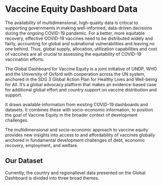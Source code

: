 <h1>Vaccine Equity Dashboard Data</h1>

The availability of multidimensional, high-quality data is critical to supporting governments in making well-informed, data-driven decisions during the ongoing COVID-19 pandemic. For a better, more equitable recovery, effective COVID-19 vaccines need to be distributed widely and fairly, accounting for global and subnational vulnerabilities and leaving no one behind. Thus, global supply, allocation, utilization capabilities and cost of vaccines are all crucial to assessing the equitability of COVID-19 vaccination efforts.

The Global Dashboard for Vaccine Equity is a joint initiative of UNDP, WHO and the University of Oxford with cooperation across the UN system, anchored in the SDG 3 Global Action Plan for Healthy Lives and Well-being for All. It’s a global advocacy platform that makes an evidence-based case for additional global effort and country support on vaccine distribution and support.

It draws available information from existing COVID-19 dashboards and datasets. It combines these with socio-economic information, to position the goal of Vaccine Equity in the broader context of development challenges.

The multidimensional and socio-economic approach to vaccine equity provides new insights into access to and affordability of vaccines globally anchored in fundamental development challenges of debt, economic recovery, employment, and welfare.

<h2> Our Dataset </h2>
Currently, the country and regionallevel data presented on the Global Dashboard is divided into three broad themes.

<br>
<br>
<p>
<ul>
<li data-menu-item="i0code-tab" hidden><b>Accessibility: </b>  includes variables that describe the current global supply and its utilisation and in-country prioritisation.


<table>
<thead>
<tr>
<th>Variable</th>
<th>Variable Name</th>
<th>Variable Description</th>
<th>Source</th>
</tr>
</thead>
<tbody>

<tr>
<td><code>securedvaccineofpopulation</code></td>
<td>Secured and/or Expected Vaccine Supply in total doses (% of population)</td>
<td>Final total secured and/or expected vaccine supply including bilateral deals, bilateral donations, COVAX, domestic supply and others (doses as percent of population).</td>
<td><a href="https://www.imf.org/en/Topics/imf-and-covid19/IMF-WHO-COVID-19-Vaccine-Supply-Tracker
">IMF-WHO-COVID-19-Vaccine-Supply-Tracker</a></td>
</tr>

<tr>
<td><code>deliveredpopulation</code></td>
<td>Vaccine doses received (% of population)</td>
<td>Delivered vaccines includes vaccines that have been made available in the country (% of population)</td>
<td><a href="https://data.covid19taskforce.com/data/tools/vaccine-delivery">Multilateral Leaders Task Force on COVID-19</a></td>
</tr>

<tr>
<td><code>donationsoftotal</code></td>
<td>Percent donations received</td>
<td>Records the number of received vaccine donations as a percentage of all vaccine deliveries.</td>
<td><a href="https://www.imf.org/en/Topics/imf-and-covid19/IMF-WHO-COVID-19-Vaccine-Supply-Tracker
">IMF-WHO-COVID-19-Vaccine-Supply-Tracker</a></td>
</tr>

<tr>
<td><code>utilrate_lag</code></td>
<td>Percentage administered of total delivered vaccines</td>
<td>Percentage of the delivered vaccines that have been administered. A two-week lag is used for delivered vaccines to allow for delivery lead time.</td>
<td><a href="https://data.covid19taskforce.com/data/tools/vaccine-delivery">Multilateral Leaders Task Force on COVID-19</a></td>
</tr>

<tr>
<td><code>vaccine_willingness_monthly</code></td>
<td>Vaccine willingness</td>
<td>Percentage of individuals who would get vaccinated once a vaccine is available and recommended.</td>
<td><a href="https://www.rcce-collective.net/data/behavioural-indicators/">Multilateral Leaders Task Force on COVID-19</a></td>
</tr>

<tr>
<td><code>h7_vaccinationpolicy</code></td>
<td>Vaccination delivery policy</td>
<td>Records policies for vaccine delivery for different groups:<br>
0 - No availability <br>
1 - Availability for ONE of following: key workers/ clinically vulnerable groups (non elderly) / elderly groups <br>
2 - Availability for TWO of following: key workers/ clinically vulnerable groups (non elderly) / elderly groups <br>
3 - Availability for ALL of following: key workers/ clinically vulnerable groups (non elderly) / elderly groups <br>
4 - Availability for key workers/ clinically vulnerable groups (non elderly) / elderly groups plus partial additional availability <br>
5 - Universal availability <br>
</td>
<td><a href="https://github.com/OxCGRT/covid-policy-tracker/">OxCGRT</a></td>
</tr>

<tr>
<td><code>stringencyindex </code></td>
<td>Stringency Index</td>
<td>The Oxford Coronavirus Government Response Tracker (OxCGRT) project calculate a Stringency Index, a composite measure of nine of the response metrics. The index on any given day is calculated as the mean score of the nine metrics, each taking a value between 0 and 100. A higher score indicates a stricter response (i.e. 100 = strictest response). 
The nine metrics used to calculate the Stringency Index are: school closures; workplace closures; cancellation of public events; restrictions on public gatherings; closures of public transport; stay-at-home requirements; public information campaigns; restrictions on internal movements; and international travel controls.
</td>
<td><a href="https://github.com/OxCGRT/covid-policy-tracker/">OxCGRT</a></td>
</tr>


<tr>
<td><code>uhc</code></td>
<td>UHC Index of service coverage (SCI)</td>
<td>Coverage of essential health services (defined as the average coverage of essential services based on tracer interventions that include reproductive, maternal, newborn and child health, infectious diseases, non-communicable diseases and service capacity and access, among the general and the most disadvantaged population). The indicator is an index reported on a unitless scale of 0 to 100, which is computed as the geometric mean of 14 tracer indicators of health service coverage. The tracer indicators are as follows, organized by four components of service coverage: 1. Reproductive, maternal, newborn and child health 2. Infectious diseases 3. Noncommunicable diseases 4. Service capacity and access See the 2019 monitoring report for the tracer indicator within each component.</td>
<td><a href="https://www.who.int/data/gho/data/indicators/indicator-details/GHO/uhc-index-of-service-coverage">WHO</a></td>
</tr>
</tbody>
</li>
</ul>
</p>
<br>
<ul>
<li data-menu-item="i0code-tab" hidden><b>Affordability: </b>  includes variables depicting the estimated relative costs of vaccination campaigns as well as the affordability of vaccines to individuals.


<table>
<thead>
<tr>
<th>Variable</th>
<th>Variable Name</th>
<th>Variable Description</th>
<th>Source</th>
</tr>
</thead>
<tbody>

</li>
</ul>
